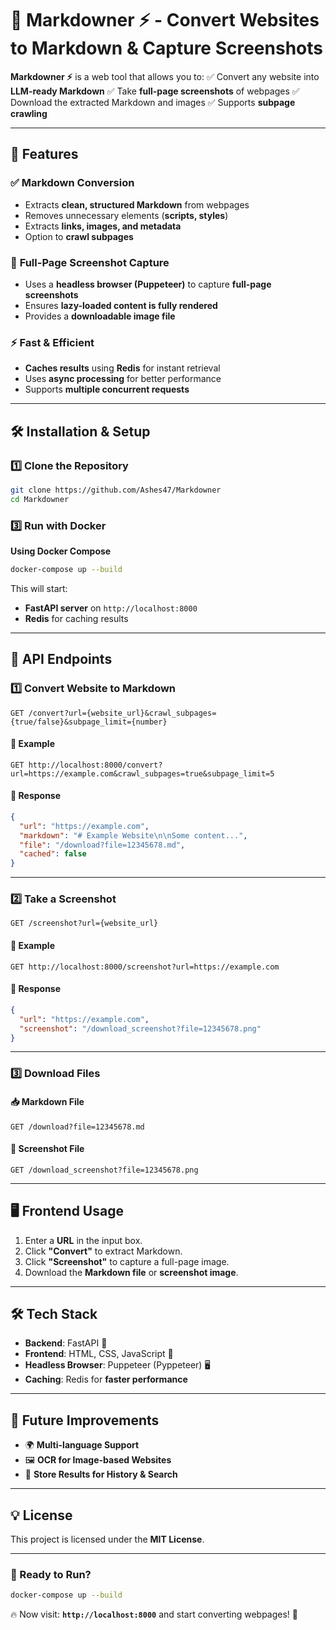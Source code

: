 # 📝 Markdowner ⚡ - Convert Websites to Markdown & Capture Screenshots

**Markdowner ⚡** is a web tool that allows you to:
✅ Convert any website into **LLM-ready Markdown**
✅ Take **full-page screenshots** of webpages
✅ Download the extracted Markdown and images
✅ Supports **subpage crawling**

---

## 🚀 Features
### ✅ **Markdown Conversion**
- Extracts **clean, structured Markdown** from webpages
- Removes unnecessary elements (**scripts, styles**)
- Extracts **links, images, and metadata**
- Option to **crawl subpages**

### 📸 **Full-Page Screenshot Capture**
- Uses a **headless browser (Puppeteer)** to capture **full-page screenshots**
- Ensures **lazy-loaded content is fully rendered**
- Provides a **downloadable image file**

### ⚡ **Fast & Efficient**
- **Caches results** using **Redis** for instant retrieval
- Uses **async processing** for better performance
- Supports **multiple concurrent requests**

---
## 🛠️ Installation & Setup
### **1️⃣ Clone the Repository**
```sh
git clone https://github.com/Ashes47/Markdowner
cd Markdowner
```

### **3️⃣ Run with Docker**
**Using Docker Compose**
```sh
docker-compose up --build
```
This will start:
- **FastAPI server** on `http://localhost:8000`
- **Redis** for caching results  

---

## 🎯 API Endpoints
### **1️⃣ Convert Website to Markdown**
```http
GET /convert?url={website_url}&crawl_subpages={true/false}&subpage_limit={number}
```
#### 📌 **Example**
```http
GET http://localhost:8000/convert?url=https://example.com&crawl_subpages=true&subpage_limit=5
```
#### 🔹 **Response**
```json
{
  "url": "https://example.com",
  "markdown": "# Example Website\n\nSome content...",
  "file": "/download?file=12345678.md",
  "cached": false
}
```

---

### **2️⃣ Take a Screenshot**
```http
GET /screenshot?url={website_url}
```
#### 📌 **Example**
```http
GET http://localhost:8000/screenshot?url=https://example.com
```
#### 🔹 **Response**
```json
{
  "url": "https://example.com",
  "screenshot": "/download_screenshot?file=12345678.png"
}
```

---

### **3️⃣ Download Files**
#### 📥 **Markdown File**
```http
GET /download?file=12345678.md
```
#### 📸 **Screenshot File**
```http
GET /download_screenshot?file=12345678.png
```

---

## 🖥️ Frontend Usage
1. Enter a **URL** in the input box.
2. Click **"Convert"** to extract Markdown.
3. Click **"Screenshot"** to capture a full-page image.
4. Download the **Markdown file** or **screenshot image**.

---
## 🛠️ Tech Stack
- **Backend**: FastAPI 🚀
- **Frontend**: HTML, CSS, JavaScript 📝
- **Headless Browser**: Puppeteer (Pyppeteer) 🖥️
- **Caching**: Redis for **faster performance**

---

## 📌 Future Improvements
- 🌍 **Multi-language Support**
- 🖼️ **OCR for Image-based Websites**
- 📂 **Store Results for History & Search**

---
## 💡 License
This project is licensed under the **MIT License**.

---

### 🚀 Ready to Run?
```sh
docker-compose up --build
```
🔥 Now visit: **`http://localhost:8000`** and start converting webpages! 🚀  
